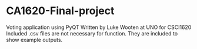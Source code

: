 # CA1620-Final-project
Voting application using PyQT
Written by Luke Wooten at UNO for CSCI1620
Included .csv files are not necessary for function. They are included to show example outputs.
